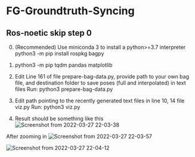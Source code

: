 # FG-Groundtruth-Syncing


## Ros-noetic skip step 0

0. (Recommended) Use miniconda 3 to install a python>=3.7 interpreter
python3 -m pip install rospkg bagpy

1. python3 -m pip  tqdm pandas matplotlib

2. Edit Line 161 of file prepare-bag-data.py, provide path to your own bag file, and destination folder to save poses (full and interpolated) in text files 
    Run: python3 prepare-bag-data.py

3. Edit path pointing to the recently generated text files in line 10, 14 file viz.py
    Run: python3 viz.py
    
4. Result should be something like this
![Screenshot from 2022-03-27 22-03-38](https://user-images.githubusercontent.com/26354139/160287828-4dd392b0-5828-495e-aa11-e8892a2ed6c3.png)

After zooming in
![Screenshot from 2022-03-27 22-03-57](https://user-images.githubusercontent.com/26354139/160287840-63e874a7-2331-4645-8f02-00bbc84b4c42.png)

![Screenshot from 2022-03-27 22-04-12](https://user-images.githubusercontent.com/26354139/160287847-6600a50c-0def-4c17-9bb8-6f7097e8ecb5.png)

